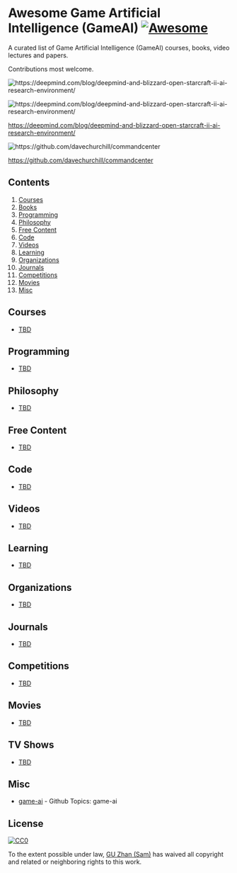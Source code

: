 # Awesome Game Artificial Intelligence (GameAI) [![Awesome](https://cdn.rawgit.com/sindresorhus/awesome/d7305f38d29fed78fa85652e3a63e154dd8e8829/media/badge.svg)](https://github.com/sindresorhus/awesome)

A curated list of Game Artificial Intelligence (GameAI) courses, books, video lectures and papers.

Contributions most welcome.

![](https://storage.googleapis.com/deepmind-live-cms/documents/mini-games.gif "https://deepmind.com/blog/deepmind-and-blizzard-open-starcraft-ii-ai-research-environment/")

![](https://storage.googleapis.com/deepmind-live-cms/documents/Oriol-Fig-Anim-170809-Optimised-r03.gif "https://deepmind.com/blog/deepmind-and-blizzard-open-starcraft-ii-ai-research-environment/")

https://deepmind.com/blog/deepmind-and-blizzard-open-starcraft-ii-ai-research-environment/

![](https://camo.githubusercontent.com/cc0b905be49ee21e5c5e6e7768eaccf5eb23bd61/68747470733a2f2f692e696d6775722e636f6d2f536254796d734f2e6a7067 "https://github.com/davechurchill/commandcenter")

https://github.com/davechurchill/commandcenter


## Contents

1. [Courses](#courses)
2. [Books](#books)
3. [Programming](#programming)
4. [Philosophy](#philosophy)
5. [Free Content](#free-content)
6. [Code](#code)
7. [Videos](#videos)
8. [Learning](#learning)
9. [Organizations](#organizations)
10. [Journals](#journals)
11. [Competitions](#competitions)
12. [Movies](#movies)
13. [Misc](#misc)


## Courses

* [TBD](https://www.iss.nus.edu.sg/about-us/staff/detail/201/GU%20Zhan)

## Programming

* [TBD](https://www.iss.nus.edu.sg/about-us/staff/detail/201/GU%20Zhan)

## Philosophy

* [TBD](https://www.iss.nus.edu.sg/about-us/staff/detail/201/GU%20Zhan)

## Free Content

* [TBD](https://www.iss.nus.edu.sg/about-us/staff/detail/201/GU%20Zhan)

## Code

* [TBD](https://www.iss.nus.edu.sg/about-us/staff/detail/201/GU%20Zhan)

## Videos

* [TBD](https://www.iss.nus.edu.sg/about-us/staff/detail/201/GU%20Zhan)

## Learning

* [TBD](https://www.iss.nus.edu.sg/about-us/staff/detail/201/GU%20Zhan)

## Organizations

* [TBD](https://www.iss.nus.edu.sg/about-us/staff/detail/201/GU%20Zhan)

## Journals

* [TBD](https://www.iss.nus.edu.sg/about-us/staff/detail/201/GU%20Zhan)

## Competitions

* [TBD](https://www.iss.nus.edu.sg/about-us/staff/detail/201/GU%20Zhan)

## Movies

* [TBD](https://www.iss.nus.edu.sg/about-us/staff/detail/201/GU%20Zhan)

## TV Shows

* [TBD](https://www.iss.nus.edu.sg/about-us/staff/detail/201/GU%20Zhan)

## Misc

* [game-ai](https://github.com/topics/game-ai) - Github Topics: game-ai

## License

[![CC0](http://i.creativecommons.org/p/zero/1.0/88x31.png)](http://creativecommons.org/publicdomain/zero/1.0/)

To the extent possible under law, [GU Zhan (Sam)](https://www.iss.nus.edu.sg/about-us/staff/detail/201/GU%20Zhan) has waived all copyright and related or neighboring rights to this work.

